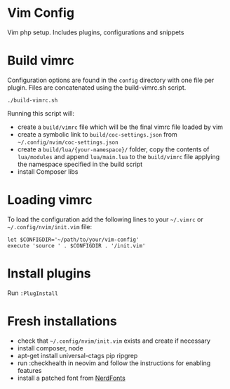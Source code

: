 # Vim Config
Vim php setup. Includes plugins, configurations and snippets


# Build vimrc

Configuration options are found in the `config` directory with one file per plugin. Files are concatenated using the build-vimrc.sh script. 

    ./build-vimrc.sh
    
Running this script will: 
 - create a `build/vimrc` file which will be the final vimrc file loaded by vim
 - create a symbolic link to `build/coc-settings.json` from `~/.config/nvim/coc-settings.json`
 - create a `build/lua/{your-namespace}/` folder, copy the contents of `lua/modules` and append `lua/main.lua` to the `build/vimrc` file applying the namespace specified in the build script
 - install Composer libs

# Loading vimrc
To load the configuration add the following lines to your `~/.vimrc` or `~/.config/nvim/init.vim` file:

    let $CONFIGDIR='~/path/to/your/vim-config'  
    execute 'source ' . $CONFIGDIR . '/init.vim'


# Install plugins 

Run `:PlugInstall`


# Fresh installations
- check that `~/.config/nvim/init.vim` exists and create if necessary
- install composer, node
- apt-get install universal-ctags pip ripgrep
- run :checkhealth in neovim and follow the instructions for enabling features
- install a patched font from [NerdFonts](https://www.nerdfonts.com/font-downloads)
